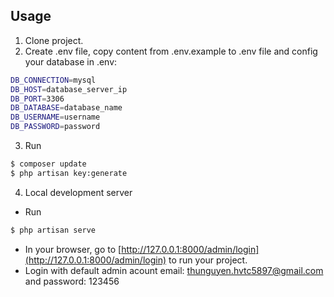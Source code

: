 ## Usage

1. Clone project.
2. Create .env file, copy content from .env.example to .env file and config your database in .env:
``` bash
DB_CONNECTION=mysql
DB_HOST=database_server_ip
DB_PORT=3306
DB_DATABASE=database_name
DB_USERNAME=username
DB_PASSWORD=password
```
3. Run
``` bash
$ composer update
$ php artisan key:generate
```
4. Local development server
- Run
``` bash
$ php artisan serve
```
- In your browser, go to [http://127.0.0.1:8000/admin/login](http://127.0.0.1:8000/admin/login) to run your project.
- Login with default admin acount email: thunguyen.hvtc5897@gmail.com and password: 123456